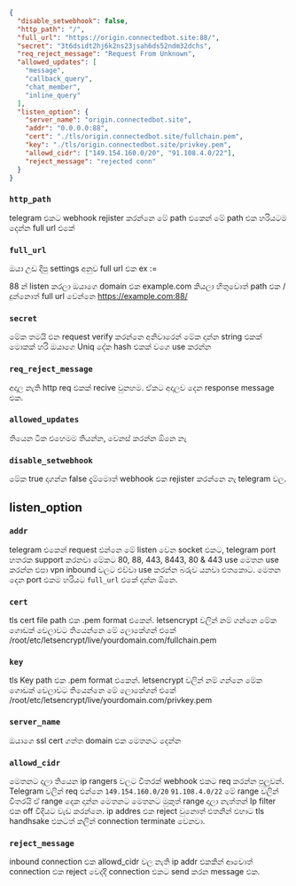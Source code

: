 ```json
{
  "disable_setwebhook": false,
  "http_path": "/",
  "full_url": "https://origin.connectedbot.site:88/",
  "secret": "3t6dsidt2hj6k2ns23jsah6ds52ndm32dchs",
  "req_reject_message": "Request From Unknown",
  "allowed_updates": [
    "message",
    "callback_query",
    "chat_member",
    "inline_query"
  ],
  "listen_option": {
    "server_name": "origin.connectedbot.site",
    "addr": "0.0.0.0:88",
    "cert": "./tls/origin.connectedbot.site/fullchain.pem",
    "key": "./tls/origin.connectedbot.site/privkey.pem",
    "allowd_cidr": ["149.154.160.0/20", "91.108.4.0/22"],
    "reject_message": "rejected conn"
  }
}
```

### **`http_path`**

telegram එකට webhook rejister කරන්නෙ මේ path එකෙන් මේ path එක හරියටම දෙන්න full url එකේ

### **`full_url`**

ඔයා උඩ දීපු settings අනුව full url එක
ex :=

88 න් listen කරලා ඔයාගෙ domain එක example.com කියලා හිතුවොත් path එක / දුන්නොත් full url වෙන්නෙ
https://example.com:88/

### **`secret`**

මේක තමයි එන request verify කරන්නෙ අනිවාරෙන් මේක දාන්න string එකක් මොකක් හරි ඔයාගෙ Uniq දේක hash එකක් වගෙ use කරන්න

### **`req_reject_message`**

අදාල නැති http req එකක් recive වුනහම. ඒකට අදාලව දෙන response message එක.

### **`allowed_updates`**

තියෙන ටික එහෙමම තියන්න, වෙනස් කරන්න ඕනෙ නැ

### **`disable_setwebhook`**

මේක true දාගන්න false දැම්මොත් webhook එක rejister කරන්නෙ නැ telegram වල.

## **listen_option**

### **`addr`**

telegram එකෙන් request එන්නෙ මේ listen වෙන socket එකට, telegram port හතරක support කරනවා මේකට 80, 88, 443, 8443, 80 & 443 use මෙතන use කරන්න එපා vpn inbound වලට එව්වා use කරන්න බරුව යනවා එතකොට. මෙතන දෙන port එකම හරියට `full_url` එකේ දාන්න ඕනෙ.

### **`cert`**

tls cert file path එක .pem format එකෙන්. letsencrypt වලින් නම් ගන්නෙ මේක ගොඩක් වෙලාවට තියෙන්නෙ මේ ලොකේශන් එකේ
/root/etc/letsencrypt/live/yourdomain.com/fullchain.pem

### **`key`**

tls Key path එක .pem format එකෙන්. letsencrypt වලින් නම් ගන්නෙ මේක ගොඩක් වෙලාවට තියෙන්නෙ මේ ලොකේශන් එකේ
/root/etc/letsencrypt/live/yourdomain.com/privkey.pem

### **`server_name`**

ඔයාගෙ ssl cert ගත්ත domain එක මෙතනට දෙන්න

### **`allowd_cidr`**

මෙතනට දාලා තියෙන ip rangers වලට විතරක් webhook එකට req කරන්න පුලුවන්. Telegram වලින් req එන්නෙ `149.154.160.0/20` `91.108.4.0/22` මේ range වලින් විතරයි ඒ range දෙක දාන්න මෙතනට මෙතනට මුකුත් range දාලා නැත්තන් Ip filter එක off විදියට වැඩ කරන්නෙ. ip addres එක reject වුනොත් එතනින් එහාට tls handhsake එකටත් කලින් connection terminate වෙනවා.

### **`reject_message`**

inbound connection එක allowd_cidr වල නැති ip addr එකකින් ආවොත් connection එක reject වෙද්දි connection එකට send කරන message එක.
